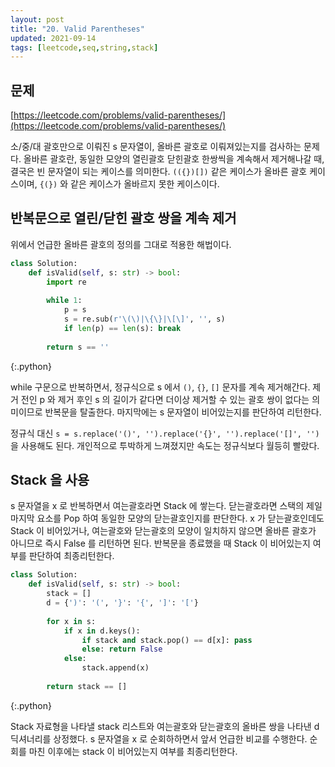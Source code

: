 ```yaml
---
layout: post
title: "20. Valid Parentheses"
updated: 2021-09-14
tags: [leetcode,seq,string,stack]
---
```


## 문제

[https://leetcode.com/problems/valid-parentheses/](https://leetcode.com/problems/valid-parentheses/)

소/중/대 괄호만으로 이뤄진 s 문자열이, 올바른 괄호로 이뤄져있는지를 검사하는 문제다. 올바른 괄호란, 동일한 모양의 열린괄호 닫힌괄호 한쌍씩을 계속해서 제거해나갈 때, 결국은 빈 문자열이 되는 케이스를 의미한다. `(({})[])` 같은 케이스가 올바른 괄호 케이스이며, `{(})` 와 같은 케이스가 올바르지 못한 케이스이다.

## 반복문으로 열린/닫힌 괄호 쌍을 계속 제거

위에서 언급한 올바른 괄호의 정의를 그대로 적용한 해법이다.

```python
class Solution:
    def isValid(self, s: str) -> bool:
        import re
        
        while 1:
            p = s
            s = re.sub(r'\(\)|\{\}|\[\]', '', s)
            if len(p) == len(s): break
                
        return s == ''
```
{:.python}

while 구문으로 반복하면서, 정규식으로 s 에서 `()`, `{}`, `[]` 문자를 계속 제거해간다. 제거 전인 p 와 제거 후인 s 의 길이가 같다면 더이상 제거할 수 있는 괄호 쌍이 없다는 의미이므로 반복문을 탈출한다. 마지막에는 s 문자열이 비어있는지를 판단하여 리턴한다.

정규식 대신 `s = s.replace('()', '').replace('{}', '').replace('[]', '')` 을 사용해도 된다. 개인적으로 투박하게 느껴졌지만 속도는 정규식보다 월등히 빨랐다.

## Stack 을 사용

s 문자열을 x 로 반복하면서 여는괄호라면 Stack 에 쌓는다. 닫는괄호라면 스택의 제일 마지막 요소를 Pop 하여 동일한 모양의 닫는괄호인지를 판단한다. x 가 닫는괄호인데도 Stack 이 비어있거나, 여는괄호와 닫는괄호의 모양이 일치하지 않으면 올바른 괄호가 아니므로 즉시 False 를 리턴하면 된다. 반복문을 종료했을 때 Stack 이 비어있는지 여부를 판단하여 최종리턴한다.

```python
class Solution:
    def isValid(self, s: str) -> bool:
        stack = []
        d = {')': '(', '}': '{', ']': '['}
        
        for x in s:
            if x in d.keys():
                if stack and stack.pop() == d[x]: pass
                else: return False
            else:
                stack.append(x)
        
        return stack == []
```
{:.python}

Stack 자료형을 나타낼 stack 리스트와 여는괄호와 닫는괄호의 올바른 쌍을 나타낸 d 딕셔너리를 상정했다. s 문자열을 x 로 순회하하면서 앞서 언급한 비교를 수행한다. 순회를 마친 이후에는 stack 이 비어있는지 여부를 최종리턴한다.